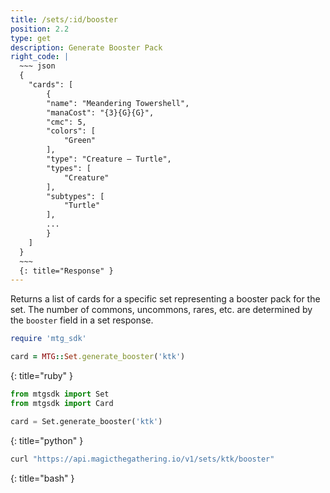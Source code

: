 ```yaml
---
title: /sets/:id/booster
position: 2.2
type: get
description: Generate Booster Pack
right_code: |
  ~~~ json
  {
    "cards": [
        {
        "name": "Meandering Towershell",
        "manaCost": "{3}{G}{G}",
        "cmc": 5,
        "colors": [
            "Green"
        ],
        "type": "Creature — Turtle",
        "types": [
            "Creature"
        ],
        "subtypes": [
            "Turtle"
        ],
        ...
        }
    ]
  }
  ~~~
  {: title="Response" }
---
```


Returns a list of cards for a specific set representing a booster pack for the set.
The number of commons, uncommons, rares, etc. are determined by the `booster` field in a set response.

~~~ ruby
require 'mtg_sdk'

card = MTG::Set.generate_booster('ktk')
~~~
{: title="ruby" }

~~~ python
from mtgsdk import Set
from mtgsdk import Card

card = Set.generate_booster('ktk')
~~~
{: title="python" }

~~~ bash
curl "https://api.magicthegathering.io/v1/sets/ktk/booster"
~~~
{: title="bash" }



